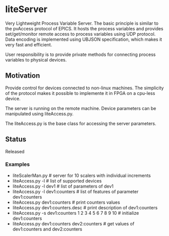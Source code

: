 # liteServer
Very Lightweight Process Variable Server. The basic principle is similar to the 
pvAccess protocol of EPICS. It hosts the process variables and provides 
set/get/monitor remote access to process variables using UDP protocol. 
Data encoding is implemented using UBJSON specification, which makes it very 
fast and efficient.

User responsibility is to provide private methods for connecting process variables to physical devices.

## Motivation
Provide control for devices connected to non-linux machines. 
The simplicity of the protocol makes it possible to implemente it in FPGA on a cpu-less device.

The server is running on the remote machine. Device parameters can be 
manipulated using liteAccess.py.

The liteAccess.py is the base class for accessing the server parameters.

## Status
Released

### Examples
- liteScalerMan.py # server for 10 scalers with individual increments
- liteAccess.py -l # list of supported devices
- liteAccess.py -l dev1 # list of parameters of dev1
- liteAccess.py -l dev1:counters # list of features of parameter dev1:counters
- liteAccess.py dev1:counters # print counters values
- liteAccess.py dev1:counters.desc # print description of dev1:counters
- liteAccess.py -s dev1:counters 1 2 3 4 5 6 7 8 9 10 # initialize dev1:counters
- liteAccess.py dev1:counters dev2:counters # get values of dev1:counters and dev2:counters

